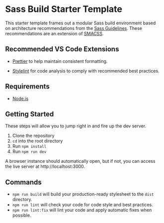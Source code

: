 # Sass Build Starter Template

This starter template frames out a modular Sass build environment based on architecture recommendations from the [Sass Guidelines](https://sass-guidelin.es/). These recommendations are an extension of [SMACSS](http://smacss.com/).

## Recommended VS Code Extensions

* [Prettier](https://marketplace.visualstudio.com/items?itemName=esbenp.prettier-vscode) to help maintain consistent formatting.

* [Stylelint](https://marketplace.visualstudio.com/items?itemName=stylelint.vscode-stylelint) for code analysis to comply with recommended best practices.

## Requirements

* [Node.js](https://nodejs.org/en/)

## Getting Started

These steps will allow you to jump right in and fire up the dev server.

1. Clone the repository
2. `cd` into the root directory
2. Run `npm install`
3. Run `npm run dev`

A browser instance should automatically open, but if not, you can access
the live server at http://localhost:3000.

## Commands

* `npm run build` will build your production-ready stylesheet to the `dist` directory.
* `npm run lint` will check your code for code style and best practices.
* `npm run lint:fix` will lint your code and apply automatic fixes when possible.
